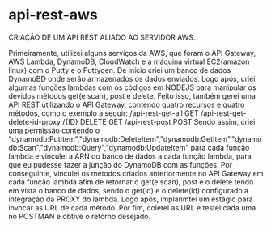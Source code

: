 # api-rest-aws

CRIAÇÃO DE UM API REST ALIADO AO SERVIDOR AWS.

Primeiramente, utilizei alguns serviços da AWS, que foram o API Gateway, AWS Lambda, DynamoDB, CloudWatch e a máquina virtual EC2(amazon linux) com o Putty e o Puttygen. De início criei um banco de dados DynamoBD onde serão armazenados os dados enviados. Logo após, criei algumas funções lambdas com os códigos em NODEJS para manipular os devidos métodos get(e scan), post e delete. Feito isso, também gerei uma API REST utilizando o API Gateway, contendo quatro recursos e quatro métodos, como o exemplo a seguir: /api-rest-get-all GET /api-rest-get-delete-id-proxy /{ID} DELETE GET /api-rest-post POST Sendo assim, criei uma permissão contendo o "dynamodb:PutItem","dynamodb:DeleteItem","dynamodb:GetItem","dynamodb:Scan","dynamodb:Query","dynamodb:UpdateItem" para cada função lambda e vinculei a ARN do banco de dados a cada função lambda, para que eu pudesse fazer a junção do DynamoDB com as funções. Por conseguinte, vinculei os métodos criados anteriormente no API Gateway em cada função lambda afim de retornar o get(e scan), post e o delete tendo em vista o banco de dados, sendo o get(id) e o delete(id) configurado a integração da PROXY do lambda. Logo após, implanmtei um estágio para invocar as URL de cada método. Por fim, coletei as URL e testei cada uma no POSTMAN e obtive o retorno desejado.

